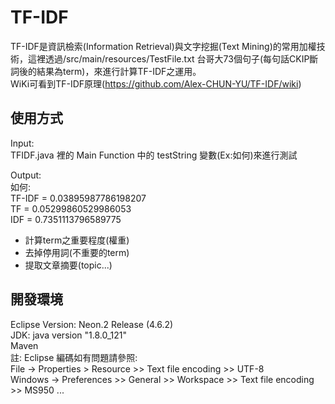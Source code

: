 # TF-IDF
TF-IDF是資訊檢索(Information Retrieval)與文字挖掘(Text Mining)的常用加權技術，這裡透過/src/main/resources/TestFile.txt 台哥大73個句子(每句話CKIP斷詞後的結果為term)，來進行計算TF-IDF之運用。</br>
WiKi可看到TF-IDF原理(https://github.com/Alex-CHUN-YU/TF-IDF/wiki)

## 使用方式
Input:</br>
TFIDF.java 裡的 Main Function 中的 testString 變數(Ex:如何)來進行測試</br>

Output:</br>
如何:</br>
TF-IDF = 0.03895987786198207</br>
TF = 0.05299860529986053</br>
IDF = 0.7351113796589775</br>
* 計算term之重要程度(權重)
* 去掉停用詞(不重要的term)
* 提取文章摘要(topic...)

## 開發環境
Eclipse Version: Neon.2 Release (4.6.2)</br>
JDK: java version "1.8.0_121"</br>
Maven</br>
註: Eclipse 編碼如有問題請參照:</br>
File -> Properties > Resource >> Text file encoding >> UTF-8</br>
Windows -> Preferences >> General >> Workspace >> Text file encoding >> MS950 ... 
